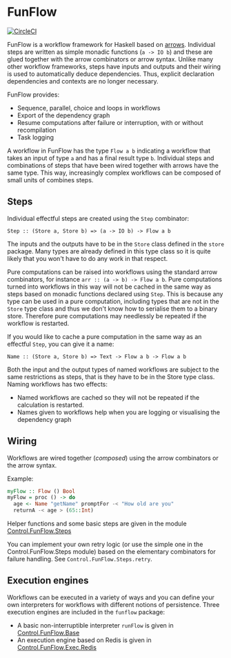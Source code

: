 FunFlow
========

[![CircleCI](https://circleci.com/gh/tweag/funflow.svg?style=svg)](https://circleci.com/gh/tweag/funflow)

FunFlow is a workflow framework for Haskell based on [arrows](https://www.haskell.org/arrows/). Individual steps are written as simple monadic functions (`a -> IO b`) and these are glued together with the arrow combinators or arrow syntax. Unlike many other workflow frameworks, steps have inputs and outputs and their wiring is used to automatically deduce dependencies. Thus, explicit declaration dependencies and contexts are no longer necessary.

FunFlow provides:

* Sequence, parallel, choice and loops in workflows
* Export of the dependency graph
* Resume computations after failure or interruption, with or without recompilation
* Task logging

A workflow in FunFlow has the type `Flow a b` indicating a workflow that takes an input of type `a` and has a final result type `b`. Individual steps and combinations of steps that have been wired together with arrows have the same type. This way, increasingly complex workflows can be composed of small units of combines steps.

## Steps

Individual effectful steps are created using the `Step` combinator:

`Step :: (Store a, Store b) => (a -> IO b) -> Flow a b`

The inputs and the outputs have to be in the `Store` class defined in the `store` package. Many types are already defined in this type class so it is quite likely that you won't have to do any work in that respect. 

Pure computations can be raised into workflows using the standard arrow combinators, for instance `arr :: (a -> b) -> Flow a b`. Pure computations turned into workflows in this way will not be cached in the same way as steps based on monadic functions declared using `Step`. This is because any type can be used in a pure computation, including types that are not in the `Store` type class and thus we don't know how to serialise them to a binary store. Therefore pure computations may needlessly be repeated if the workflow is restarted.

If you would like to cache a pure computation in the same way as an effectful `Step`, you can give it a name:

`Name :: (Store a, Store b) => Text -> Flow a b -> Flow a b`

Both the input and the output types of named workflows are subject to the same restrictions as steps, that is they have to be in the Store type class. Naming workflows has two effects:

* Named workflows are cached so they will not be repeated if the calculation is restarted. 
* Names given to workflows help when you are logging or visualising the dependency graph

## Wiring 

Workflows are wired together (*composed*) using the arrow combinators or the arrow syntax.

Example: 

```haskell
myFlow :: Flow () Bool
myFlow = proc () -> do
  age <- Name "getName" promptFor -< "How old are you"
  returnA -< age > (65::Int)
```

Helper functions and some basic steps are given in the module [Control.FunFlow.Steps](https://github.com/glutamate/funflow/blob/master/src/Control/FunFlow/Steps.hs)

You can implement your own retry logic (or use the simple one in the Control.FunFlow.Steps module) based on the elementary combinators for failure handling. See `Control.FunFlow.Steps.retry`.

## Execution engines

Workflows can be executed in a variety of ways and you can define your own interpreters for workflows with different notions of persistence. Three execution engines are included in the `funflow` package:

* A basic non-interruptible interpreter `runFlow` is given in [Control.FunFlow.Base](https://github.com/glutamate/funflow/blob/master/src/Control/FunFlow/Base.hs)
* An execution engine based on Redis is given in [Control.FunFlow.Exec.Redis](https://github.com/glutamate/funflow/blob/master/src/Control/FunFlow/Exec/Redis.hs)

